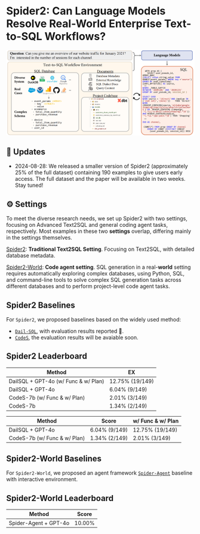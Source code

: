 # Spider2: Can Language Models Resolve Real-World Enterprise Text-to-SQL Workflows?

![Local Image](./assets/Spider2.png)

## 📢 Updates

- 2024-08-28: We released a smaller version of Spider2 (approximately 25% of the full dataset) containing 190 examples to give users early access. The full dataset and the paper will be available in two weeks. Stay tuned! 


## ⚙️ Settings

To meet the diverse research needs, we set up Spider2 with two settings, focusing on Advanced Text2SQL and general coding agent tasks, respectively. Most examples in these two **settings** overlap, differing mainly in the settings themselves.

[Spider2](https://github.com/xlang-ai/spider2/tree/main/spider2): **Traditional Text2SQL Setting**. Focusing on Text2SQL, with detailed database metadata.

[Spider2-World](https://github.com/xlang-ai/spider2/tree/main/spider2-world): **Code agent setting**. SQL generation in a real-**world** setting requires automatically exploring complex databases, using Python, SQL, and command-line tools to solve complex SQL generation tasks across different databases and to perform project-level code agent tasks.


## Spider2 Baselines

For `Spider2`, we proposed baselines based on the widely used method: 
- [`Dail-SQL`](https://github.com/xlang-ai/spider2/blob/main/spider2-baselines/DailSQL/README.md), with evaluation results reported :test_tube:.
- [`CodeS`](https://github.com/xlang-ai/spider2/tree/main/spider2-baselines/CodeS/README.md), the evaluation results will be avaiable soon.


## Spider2 Leaderboard

| Method                     | EX   |
| -------------------------- | ---- |
| DailSQL + GPT-4o (w/ Func & w/ Plan) | 12.75% (19/149) |
| DailSQL + GPT-4o                     | 6.04% (9/149)  |
| CodeS-7b  (w/ Func & w/ Plan)        | 2.01% (3/149) |
| CodeS-7b                             | 1.34% (2/149) |

| **Method**                     | **Score**   |      w/ Func & w/ Plan     |
| -------------------------- | ---- | -------------------------
| DailSQL + GPT-4o | 6.04% (9/149) |   12.75% (19/149)        |
| CodeS-7b  (w/ Func & w/ Plan)        | 1.34% (2/149) |   2.01% (3/149)            |




## Spider2-World Baselines
For `Spider2-World`, we proposed an agent framework [`Spider-Agent`](https://github.com/xlang-ai/spider2/tree/main/spider-agent) baseline with interactive environment. 



## Spider2-World Leaderboard


| Method                     | Score |
| -------------------------- | ---- |
| Spider-Agent + GPT-4o   | 10.00% |

